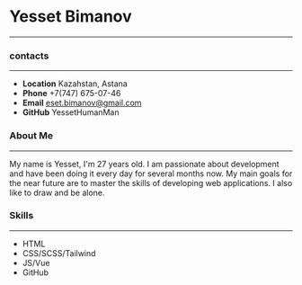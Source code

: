 # Yesset Bimanov
___
### contacts
___
* **Location** Kazahstan, Astana
* **Phone** +7(747) 675-07-46
* **Email** eset.bimanov@gmail.com
* **GitHub** YessetHumanMan

### About Me
___
My name is Yesset, I'm 27 years old. I am passionate about development and have been doing it every day for several months now. My main goals for the near future are to master the skills of developing web applications. I also like to draw and be alone.

### Skills
___
* HTML
* CSS/SCSS/Tailwind
* JS/Vue
* GitHub

